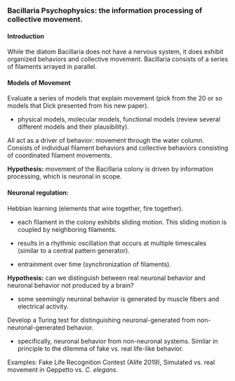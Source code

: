 ### Bacillaria Psychophysics: the information processing of collective movement.

#### Introduction
While the diatom Bacillaria does not have a nervous system, it does exhibit organized behaviors and collective movement. Bacillaria consists of a series of filaments arrayed in parallel. 


#### Models of Movement
Evaluate a series of models that explain movement (pick from the 20 or so models that Dick presented from his new paper).  

* physical models, molecular models, functional models (review several different models and their plausibility).

All act as a driver of behavior: movement through the water column. Consists of individual filament behaviors and collective behaviors consisting of coordinated filament movements.  

__Hypothesis:__ movement of the Bacillaria colony is driven by information processing, which is neuronal in scope. 


#### Neuronal regulation:

Hebbian learning (elements that wire together, fire together).

* each filament in the colony exhibits sliding motion. This sliding motion is coupled by neighboring filaments. 

* results in a rhythmic oscillation that occurs at multiple timescales (similar to a central pattern generator).

* entrainment over time (synchronization of filaments).

__Hypothesis:__ can we distinguish between real neuronal behavior and neuronal behavior not produced by a brain?

* some seemingly neuronal behavior is generated by muscle fibers and electrical activity. 

Develop a Turing test for distinguishing neuronal-generated from non-neuronal-generated behavior.

* specifically, neuronal behavior from non-neuronal systems. Similar in principle to the dilemma of fake vs. real life-like behavior.

Examples: Fake Life Recognition Contest (Alife 2019), Simulated vs. real movement in Geppetto vs. _C. elegans_.
